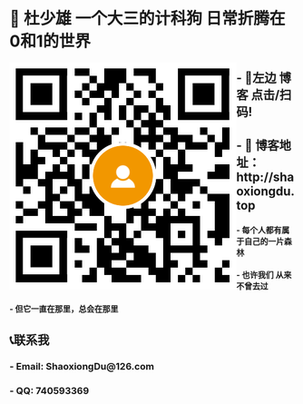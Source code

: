 <h1>👋  杜少雄 一个大三的计科狗  日常折腾在0和1的世界</h1>

<a target="_blank" href="http://shaoxiongdu.top"><img align="left" alt="我的技术博客" title="我的技术博客" src="https://github.com/ShaoxiongDu/ShaoxiongDu/blob/main/blogQR.png" /> </a>



<h2> - 💛左边 博客 点击/扫码! </h2>

<h2> - 💬 博客地址：http://shaoxiongdu.top </h2>

<h4> - 每个人都有属于自己的一片森林 </h4>

<h4> - 也许我们 从来不曾去过</h4>

<h4> - 但它一直在那里，总会在那里</h4>

<h2> 📞联系我 </h2>

<h3> - Email: ShaoxiongDu@126.com </h3>
<h3> - QQ: 740593369 </h3>
